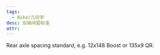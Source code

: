 ```yaml
---
tags:
  - Bike/几何学
desc: 后轴间距标准
attr: 
---
```


Rear axle spacing standard, e.g. 12x148 Boost or 135x9 QR.
